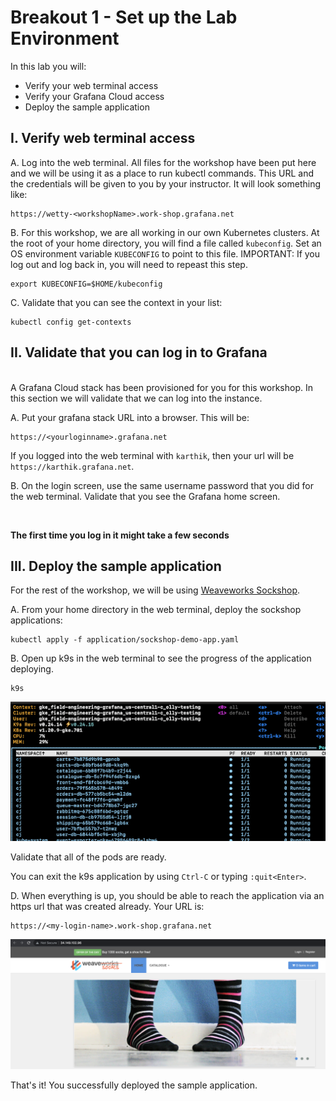 # Breakout 1 - Set up the Lab Environment

In this lab you will:
- Verify your web terminal access
- Verify your Grafana Cloud access
- Deploy the sample application

## I. Verify web terminal access


A. Log into the web terminal. All files for the workshop have been put here and we will be using it as a place to run kubectl commands. This URL and the credentials will be given to you by your instructor. It will look something like:

```
https://wetty-<workshopName>.work-shop.grafana.net
```

B. For this workshop, we are all working in our own Kubernetes clusters. At the root of your home directory, you will find a file called `kubeconfig`. Set an OS environment variable `KUBECONFIG` to point to this file. IMPORTANT: If you log out and log back in, you will need to repeast this step.

```shell
export KUBECONFIG=$HOME/kubeconfig
```

C. Validate that you can see the context in your list:

```shell
kubectl config get-contexts
```

## II. Validate that you can log in to Grafana

<br>
A Grafana Cloud stack has been provisioned for you for this workshop. In this section we will validate that we can log into the instance.

<br>

A. Put your grafana stack URL into a browser. This will be:

```
https://<yourloginname>.grafana.net
```

If you logged into the web terminal with `karthik`, then your url will be `https://karthik.grafana.net`.

B. On the login screen, use the same username password that you did for the web terminal. Validate that you see the Grafana home screen.

<br>

**The first time you log in it might take a few seconds**

## III. Deploy the sample application

For the rest of the workshop, we will be using [Weaveworks Sockshop](https://microservices-demo.github.io/).

A. From your home directory in the web terminal, deploy the sockshop applications:

```shell
kubectl apply -f application/sockshop-demo-app.yaml
```

B. Open up k9s in the web terminal to see the progress of the application deploying.

```shell
k9s
```

![k9s console](images/image1.png)

Validate that all of the pods are ready.

You can exit the k9s application by using `Ctrl-C` or typing `:quit<Enter>`.

D. When everything is up, you should be able to reach the application via an https url that was created already. Your URL is:

```
https://<my-login-name>.work-shop.grafana.net
```

![sockshop](images/image4.png)

That's it! You successfully deployed the sample application.
